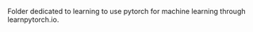 <p>
Folder dedicated to learning to use pytorch for machine learning through learnpytorch.io.



</p>